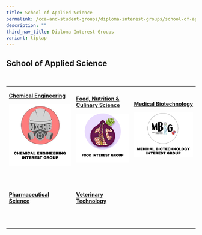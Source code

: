 ```yaml
---
title: School of Applied Science
permalink: /cca-and-student-groups/diploma-interest-groups/school-of-applied-science/
description: ""
third_nav_title: Diploma Interest Groups
variant: tiptap
---
```

<h2>School of Applied Science</h2>
<p>&nbsp;&nbsp;&nbsp;&nbsp;&nbsp; &nbsp;&nbsp;&nbsp;&nbsp;&nbsp;&nbsp;&nbsp;&nbsp;&nbsp;
&nbsp;&nbsp;&nbsp;&nbsp;&nbsp;&nbsp;&nbsp;&nbsp;&nbsp;&nbsp;&nbsp; &nbsp;&nbsp;&nbsp;&nbsp;&nbsp;&nbsp;&nbsp;&nbsp;&nbsp;&nbsp;&nbsp;
&nbsp;&nbsp;&nbsp;&nbsp;&nbsp;&nbsp;&nbsp;&nbsp;&nbsp;&nbsp;&nbsp; &nbsp;&nbsp;&nbsp;&nbsp;&nbsp;&nbsp;&nbsp;
&nbsp;&nbsp;&nbsp;</p>
<table style="minWidth: 75px">
<colgroup>
<col>
<col>
<col>
</colgroup>
<tbody>
<tr>
<td rowspan="1" colspan="1">
<p><strong><a href="https://www.instagram.com/ascniche/" rel="noopener noreferrer nofollow" target="_blank">Chemical Engineering</a></strong>
</p>
<div class="isomer-image-wrapper">
<img style="width: 100%" height="auto" width="100%" alt="" src="/images/Interest Groups/Chemical_Engineering_Interest_Group.jpg">
</div>
<p>&nbsp;&nbsp;&nbsp;&nbsp;&nbsp;&nbsp;&nbsp;&nbsp;&nbsp;&nbsp;&nbsp;&nbsp;&nbsp;&nbsp;&nbsp;&nbsp;&nbsp;&nbsp;&nbsp;
&nbsp;&nbsp;&nbsp;&nbsp;&nbsp;&nbsp;&nbsp;&nbsp;&nbsp;&nbsp;&nbsp;&nbsp;&nbsp;&nbsp;&nbsp;
&nbsp;</p>
</td>
<td rowspan="1" colspan="1">
<p><strong><a href="https://www.instagram.com/ascfig/" rel="noopener noreferrer nofollow" target="_blank">Food, Nutrition &amp; Culinary Science</a></strong>
</p>
<div class="isomer-image-wrapper">
<img style="width: 100%" height="auto" width="100%" alt="" src="/images/Interest Groups/Food_Interest_Group.jpg">
</div>
<p>&nbsp;&nbsp;&nbsp;&nbsp;&nbsp;&nbsp;&nbsp;&nbsp;&nbsp;&nbsp;&nbsp;&nbsp;&nbsp;&nbsp;&nbsp;&nbsp;&nbsp;&nbsp;&nbsp;
&nbsp;&nbsp;&nbsp;&nbsp;&nbsp;&nbsp;&nbsp;&nbsp;&nbsp;&nbsp;&nbsp;&nbsp;&nbsp;&nbsp;&nbsp;
&nbsp;</p>
</td>
<td rowspan="1" colspan="1">
<p><strong><a href="https://www.instagram.com/tpmbig/" rel="noopener noreferrer nofollow" target="_blank">Medical Biotechnology</a></strong>
</p>
<div class="isomer-image-wrapper">
<img style="width: 100%" height="auto" width="100%" alt="" src="/images/Interest Groups/Medical_Biotechnology_Interest_Group.jpg">
</div>
<p>&nbsp;&nbsp;&nbsp;&nbsp;&nbsp;&nbsp;&nbsp;&nbsp;&nbsp;&nbsp;&nbsp;&nbsp;&nbsp;&nbsp;&nbsp;&nbsp;&nbsp;&nbsp;&nbsp;
&nbsp;&nbsp;&nbsp;&nbsp;&nbsp;&nbsp;&nbsp;&nbsp;&nbsp;&nbsp;&nbsp;&nbsp;&nbsp;&nbsp;&nbsp;
&nbsp;</p>
</td>
</tr>
<tr>
<td rowspan="1" colspan="1">
<p><strong><a href="https://www.instagram.com/totallyphs/" rel="noopener noreferrer nofollow" target="_blank">Pharmaceutical Science</a></strong>
</p>
<p>&nbsp;&nbsp;&nbsp;&nbsp;&nbsp;&nbsp;&nbsp;&nbsp;&nbsp;&nbsp;&nbsp;&nbsp;&nbsp;&nbsp;&nbsp;&nbsp;&nbsp;&nbsp;&nbsp;
&nbsp;&nbsp;&nbsp;&nbsp;&nbsp;&nbsp;&nbsp;&nbsp;&nbsp;&nbsp;&nbsp;&nbsp;&nbsp;&nbsp;&nbsp;
&nbsp;&nbsp;&nbsp;&nbsp;&nbsp;&nbsp;&nbsp;&nbsp;&nbsp;&nbsp;&nbsp;</p>
</td>
<td rowspan="1" colspan="1">
<p><strong><a href="https://www.instagram.com/tpvwc/" rel="noopener noreferrer nofollow" target="_blank">Veterinary Technology</a></strong>
</p>
<p>&nbsp;&nbsp;&nbsp;&nbsp;&nbsp;&nbsp;&nbsp;&nbsp;&nbsp;&nbsp;&nbsp;&nbsp;&nbsp;&nbsp;&nbsp;&nbsp;&nbsp;&nbsp;&nbsp;
&nbsp;&nbsp;&nbsp;&nbsp;&nbsp;&nbsp;&nbsp;&nbsp;&nbsp;&nbsp;&nbsp;&nbsp;
&nbsp;&nbsp;&nbsp;&nbsp;&nbsp;&nbsp;&nbsp;&nbsp;&nbsp;&nbsp;&nbsp;&nbsp;&nbsp;&nbsp;</p>
</td>
<td rowspan="1" colspan="1">
<p></p>
</td>
</tr>
</tbody>
</table>
<p></p>